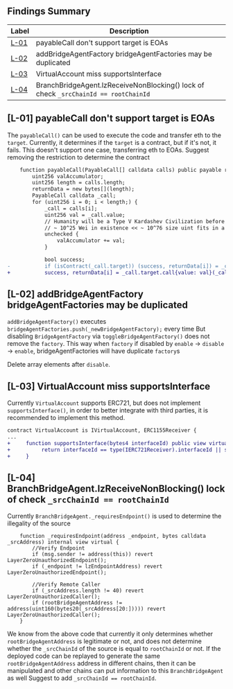 ## Findings Summary

| Label | Description |
| - | - |
| [L-01](#l-01-payablecall-dont-support-target-is-eoas) | payableCall don't support target is EOAs|
| [L-02](#l-02-addbridgeagentfactory-bridgeagentfactories--may-be-duplicated) | addBridgeAgentFactory bridgeAgentFactories  may be duplicated|
| [L-03](#l-03-virtualaccount-miss-supportsinterface) | VirtualAccount miss supportsInterface|
| [L-04](#l-04-branchbridgeagentlzreceivenonblocking-lock-of-check-_srcchainid--rootchainid) | BranchBridgeAgent.lzReceiveNonBlocking() lock of check `_srcChainId == rootChainId`|

## [L-01] payableCall don't support target is EOAs
The `payableCall()` can be used to execute the code and transfer eth to the `target`.
Currently, it determines if the `target` is a contract, but if it's not, it fails.
This doesn't support one case, transferring eth to EOAs.
Suggest removing the restriction to determine the contract

```diff
    function payableCall(PayableCall[] calldata calls) public payable returns (bytes[] memory returnData) {
        uint256 valAccumulator;
        uint256 length = calls.length;
        returnData = new bytes[](length);
        PayableCall calldata _call;
        for (uint256 i = 0; i < length;) {
            _call = calls[i];
            uint256 val = _call.value;
            // Humanity will be a Type V Kardashev Civilization before this overflows - andreas
            // ~ 10^25 Wei in existence << ~ 10^76 size uint fits in a uint256
            unchecked {
                valAccumulator += val;
            }

            bool success;
-           if (isContract(_call.target)) (success, returnData[i]) = _call.target.call{value: val}(_call.callData);
+           success, returnData[i] = _call.target.call{value: val}(_call.callData);

```

## [L-02] addBridgeAgentFactory bridgeAgentFactories  may be duplicated
`addBridgeAgentFactory()` executes `bridgeAgentFactories.push(_newBridgeAgentFactory);` every time
But disabling `BridgeAgentFactory` via `toggleBridgeAgentFactory()` does not remove the `factory`.
This way when `factory` if disabled by `enable` -> `disable` -> `enable`, bridgeAgentFactories will have duplicate `factory`s

Delete array elements after `disable`.  


## [L-03] VirtualAccount miss supportsInterface
Currently `VirtualAccount` supports ERC721, but does not implement `supportsInterface()`, in order to better integrate with third parties, it is recommended to implement this method.

```diff
contract VirtualAccount is IVirtualAccount, ERC1155Receiver {
...
+     function supportsInterface(bytes4 interfaceId) public view virtual override(ERC1155Receiver) returns (bool) {
+          return interfaceId == type(IERC721Receiver).interfaceId || super.supportsInterface(interfaceId);
+     }   
```

##  [L-04] BranchBridgeAgent.lzReceiveNonBlocking() lock of check `_srcChainId == rootChainId`
Currently `BranchBridgeAgent._requiresEndpoint()` is used to determine the illegality of the source
```solidity
    function _requiresEndpoint(address _endpoint, bytes calldata _srcAddress) internal view virtual {
        //Verify Endpoint
        if (msg.sender != address(this)) revert LayerZeroUnauthorizedEndpoint();
        if (_endpoint != lzEndpointAddress) revert LayerZeroUnauthorizedEndpoint();

        //Verify Remote Caller
        if (_srcAddress.length != 40) revert LayerZeroUnauthorizedCaller();
        if (rootBridgeAgentAddress != address(uint160(bytes20(_srcAddress[20:])))) revert LayerZeroUnauthorizedCaller();
    }
```
We know from the above code that currently it only determines whether `rootBridgeAgentAddress` is legitimate or not, and does not determine whether the `_srcChainId` of the source is equal to `rootChainId` or not.
If the deployed code can be replayed to generate the same `rootBridgeAgentAddress` address in different chains, then it can be manipulated and other chains can put information to this `BranchBridgeAgent` as well
Suggest to add `_srcChainId == rootChainId`.
